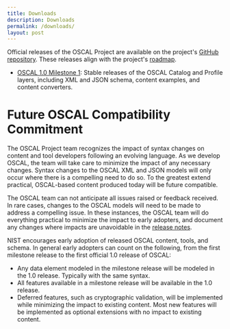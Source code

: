 ```yaml
---
title: Downloads
description: Downloads
permalink: /downloads/
layout: post
---
```


Official releases of the OSCAL Project are available on the project's [GitHub repository](https://github.com/usnistgov/OSCAL/releases). These releases align with the project's [roadmap](/OSCAL/learnmore/roadmap/).

- [OSCAL 1.0 Milestone 1](): Stable releases of the OSCAL Catalog and Profile layers, including XML and JSON schema, content examples, and content converters.

# Future OSCAL Compatibility Commitment

The OSCAL Project team recognizes the impact of syntax changes on content and tool developers following an evolving language. As we develop OSCAL, the team will take care to minimize the impact of any necessary changes. Syntax changes to the OSCAL XML and JSON models will only occur where there is a compelling need to do so. To the greatest extend practical, OSCAL-based content produced today will be future compatible.

The OSCAL team can not anticipate all issues raised or feedback received. In rare cases, changes to the OSCAL models will need to be made to address a compelling issue. In these instances, the OSCAL team will do everything practical to minimize the impact to early adopters, and document any changes where impacts are unavoidable in the [release notes](https://github.com/usnistgov/OSCAL/tree/master/src/release/release-notes.txt).

NIST encourages early adoption of released OSCAL content, tools, and schema. In general early adopters can count on the following, from the first milestone release to the first official 1.0 release of OSCAL:

- Any data element modeled in the milestone release will be modeled in the 1.0 release. Typically with the same syntax.
- All features available in a milestone release will be available in the 1.0 release.
- Deferred features, such as cryptographic validation, will be implemented while minimizing the impact to existing content. Most new features will be implemented as optional extensions with no impact to existing content.
